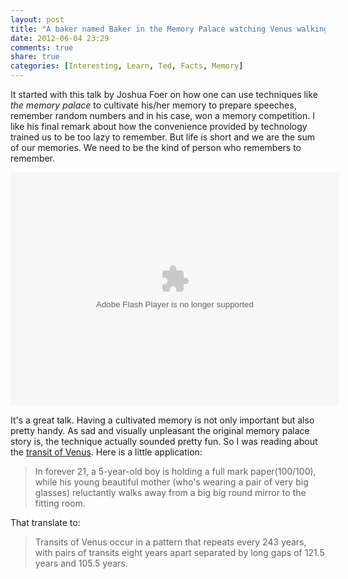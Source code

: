 ```yaml
---
layout: post
title: "A baker named Baker in the Memory Palace watching Venus walking by"
date: 2012-06-04 23:29
comments: true
share: true
categories: [Interesting, Learn, Ted, Facts, Memory]
---
```


It started with this talk by Joshua Foer on how one can use techniques like *the memory palace* to cultivate his/her memory to prepare speeches, remember random numbers and in his case, won a memory competition. I like his final remark about how the convenience provided by technology trained us to be too lazy to remember. But life is short and we are the sum of our memories. We need to be the kind of person who remembers to remember.

<object width="526" height="374">
<param name="movie" value="http://video.ted.com/assets/player/swf/EmbedPlayer.swf"></param>
<param name="allowFullScreen" value="true" />
<param name="allowScriptAccess" value="always"/>
<param name="wmode" value="transparent"></param>
<param name="bgColor" value="#ffffff"></param>
<param name="flashvars" value="vu=http://video.ted.com/talk/stream/2012/Blank/JoshuaFoer_2012-320k.mp4&su=http://images.ted.com/images/ted/tedindex/embed-posters/JoshuaFoer_2012-embed.jpg&vw=512&vh=288&ap=0&ti=1443&lang=&introDuration=15330&adDuration=4000&postAdDuration=830&adKeys=talk=joshua_foer_feats_of_memory_anyone_can_do;year=2012;theme=how_the_mind_works;theme=numbers_at_play;theme=ted_under_30;event=TED2012;tag=brain;tag=culture;tag=memory;tag=neuroscience;tag=science;&preAdTag=tconf.ted/embed;tile=1;sz=512x288;" />
<embed src="http://video.ted.com/assets/player/swf/EmbedPlayer.swf" pluginspace="http://www.macromedia.com/go/getflashplayer" type="application/x-shockwave-flash" wmode="transparent" bgColor="#ffffff" width="526" height="374" allowFullScreen="true" allowScriptAccess="always" flashvars="vu=http://video.ted.com/talk/stream/2012/Blank/JoshuaFoer_2012-320k.mp4&su=http://images.ted.com/images/ted/tedindex/embed-posters/JoshuaFoer_2012-embed.jpg&vw=512&vh=288&ap=0&ti=1443&lang=&introDuration=15330&adDuration=4000&postAdDuration=830&adKeys=talk=joshua_foer_feats_of_memory_anyone_can_do;year=2012;theme=how_the_mind_works;theme=numbers_at_play;theme=ted_under_30;event=TED2012;tag=brain;tag=culture;tag=memory;tag=neuroscience;tag=science;&preAdTag=tconf.ted/embed;tile=1;sz=512x288;"></embed>
</object>

It's a great talk. Having a cultivated memory is not only important but also pretty handy. As sad and visually unpleasant the original memory palace story is, the technique actually sounded pretty fun. So I was reading about the [transit of Venus](http://en.wikipedia.org/wiki/Transit_of_Venus, "transit of Venus"). Here is a little application:

> In forever 21, a 5-year-old boy is holding a full mark paper(100/100), while his young beautiful mother (who's wearing a pair of very big glasses) reluctantly walks away from a big big round mirror to the fitting room.

That translate to:

> Transits of Venus occur in a pattern that repeats every 243 years, with pairs of transits eight years apart separated by long gaps of 121.5 years and 105.5 years.